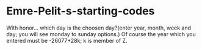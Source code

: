 # Emre-Pelit-s-starting-codes
With honor...
which day is the choosen day?(enter year, month, week and day; you will see  monday to sunday options.)
Of course the year which you entered must be -26077+28k; k is member of Z.
